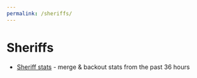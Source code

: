 ```yaml
---
permalink: /sheriffs/
---
```

<h1>Sheriffs</h1>
<ul>
  <li><a href="/pushstats/">Sheriff stats</a> - merge & backout stats from the past 36 hours</li>
</ul>
